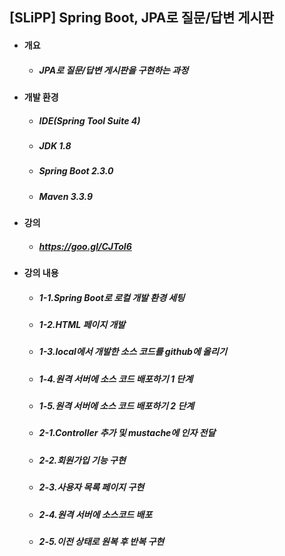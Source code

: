## [SLiPP] Spring Boot, JPA로 질문/답변 게시판
- #### 개요
  - ##### JPA로 질문/답변 게시판을 구현하는 과정

- #### 개발 환경
  - ##### IDE(Spring Tool Suite 4) 
  - ##### JDK 1.8
  - ##### Spring Boot 2.3.0
  - ##### Maven 3.3.9  

- #### 강의
  - ##### https://goo.gl/CJToI6 

- #### 강의 내용
  - ##### 1-1.Spring Boot로 로컬 개발 환경 세팅
  - ##### 1-2.HTML 페이지 개발
  - ##### 1-3.local에서 개발한 소스 코드를 github에 올리기
  - ##### 1-4.원격 서버에 소스 코드 배포하기 1 단계 
  - ##### 1-5.원격 서버에 소스 코드 배포하기 2 단계  
  
  - ##### 2-1.Controller 추가 및 mustache에 인자 전달
  - ##### 2-2.회원가입 기능 구현
  - ##### 2-3.사용자 목록 페이지 구현
  - ##### 2-4.원격 서버에 소스코드 배포
  - ##### 2-5.이전 상태로 원복 후 반복 구현
